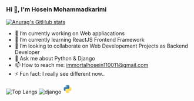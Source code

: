 ### Hi 👋, I'm Hosein Mohammadkarimi



[![Anurag's GitHub stats](https://github-readme-stats.vercel.app/api?username=hosein110011)](https://github.com/hosein110011/github-readme-stats)



- 🔭 I’m currently working on Web appliacations
- 🌱 I’m currently learning ReactJS Frontend Framework
- 👯 I’m looking to collaborate on Web Developement Projects as Backend Developer
- 💬 Ask me about Python & Django
- 📫 How to reach me: immortalhosein110011@gmail.com
- ⚡ Fun fact: I really see different now..



<img src="https://camo.githubusercontent.com/05f69986e2e64a5e901f37ec8ccddef9e2fa7a681b13add97923bbc6cf5b2bcf/68747470733a2f2f6769746875622d726561646d652d73746174732e76657263656c2e6170702f6170692f746f702d6c616e67732f3f757365726e616d653d616e7572616768617a7261266c61796f75743d646f6e7574" alt="Top Langs" data-canonical-src="[https://github.com/hosein110011/github-readme-stats](https://github.com/hosein110011/github-readme-stats).vercel.app/api/top-langs/?username=hosein110011&amp;layout=donut" style="max-width: 100%;">



<img src="https://user-images.githubusercontent.com/29748439/177030588-a1916efd-384b-439a-9b30-24dd24dd48b6.png" alt="django" width="40" height="26" style="max-width: 100%;">
<img src="https://raw.githubusercontent.com/devicons/devicon/master/icons/python/python-original.svg" alt="python" width="26" height="26" style="max-width: 100%;">
